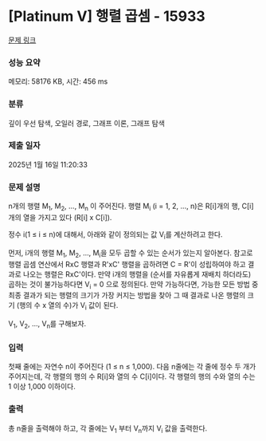 # [Platinum V] 행렬 곱셈 - 15933 

[문제 링크](https://www.acmicpc.net/problem/15933) 

### 성능 요약

메모리: 58176 KB, 시간: 456 ms

### 분류

깊이 우선 탐색, 오일러 경로, 그래프 이론, 그래프 탐색

### 제출 일자

2025년 1월 16일 11:20:33

### 문제 설명

<p>n개의 행렬 M<sub>1</sub>, M<sub>2</sub>, ..., M<sub>n</sub> 이 주어진다. 행렬 M<sub>i</sub> (i = 1, 2, ..., n)은 R[i]개의 행, C[i]개의 열을 가지고 있다 (R[i] x C[i]).</p>

<p>정수 i(1 ≤ i ≤ n)에 대해서, 아래와 같이 정의되는 값 V<sub>i</sub>를 계산하려고 한다.</p>

<p>먼저, i개의 행렬 M<sub>1</sub>, M<sub>2</sub>, ..., M<sub>i</sub>을 모두 곱할 수 있는 순서가 있는지 알아본다. 참고로 행렬 곱셈 연산에서 RxC 행렬과 R'xC' 행렬을 곱하려면 C = R'이 성립하여야 하고 결과로 나오는 행렬은 RxC'이다. 만약 i개의 행렬을 (순서를 자유롭게 재배치 하더라도) 곱하는 것이 불가능하다면 V<sub>i</sub> = 0 으로 정의된다. 만약 가능하다면, 가능한 모든 방법 중 최종 결과가 되는 행렬의 크기가 가장 커지는 방법을 찾아 그 때 결과로 나온 행렬의 크기 (행의 수 x 열의 수)가 V<sub>i</sub> 값이 된다.</p>

<p>V<sub>1</sub>, V<sub>2</sub>, ..., V<sub>n</sub>를 구해보자.</p>

### 입력 

 <p>첫째 줄에는 자연수 n이 주어진다 (1 ≤ n ≤ 1,000). 다음 n줄에는 각 줄에 정수 두 개가 주어지는데, 각 행렬의 행의 수 R[i]와 열의 수 C[i]이다. 각 행렬의 행의 수와 열의 수는 1 이상 1,000 이하이다.</p>

### 출력 

 <p>총 n줄을 출력해야 하고, 각 줄에는 V<sub>1</sub> 부터 V<sub>n</sub>까지 V<sub>i</sub> 값을 출력한다.</p>

